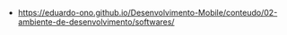 

* https://eduardo-ono.github.io/Desenvolvimento-Mobile/conteudo/02-ambiente-de-desenvolvimento/softwares/
<br>
